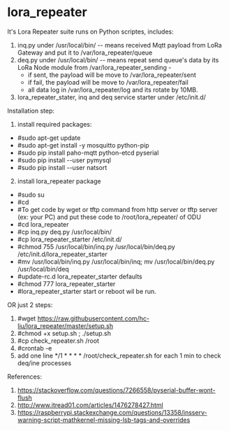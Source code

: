 # lora_repeater

It's Lora Repeater suite runs on Python scriptes, includes:
1. inq.py under /usr/local/bin/ -- means received Mqtt payload from LoRa Gateway and put it to /var/lora_repeater/queue
2. deq.py under /usr/local/bin/ -- means repeat send queue's data by its LoRa Node module from /var/lora_repeater_sending -
   - if sent, the payload will be move to /var/lora_repeater/sent
   - if fail, the payload will be move to /var/lora_repeater/fail
   - all data log in /var/lora_repeater/log and its rotate by 10MB.
3. lora_repeater_stater, inq and deq service starter under /etc/init.d/


Installation step:
1. install required packages:
 - #sudo apt-get update
 - #sudo apt-get install -y mosquitto python-pip
 - #sudo pip install paho-mqtt python-etcd pyserial
 - #sudo pip install --user pymysql
 - #sudo pip install --user natsort
2. install lora_repeater package
 - #sudo su
 - #cd
 - #To get code by wget or tftp command from http server or tftp server (ex: your PC) and put these code to /root/lora_repeater/ of ODU
 - #cd lora_repeater
 - #cp inq.py deq.py /usr/local/bin/
 - #cp lora_repeater_starter /etc/init.d/
 - #chmod 755 /usr/local/bin/inq.py /usr/local/bin/deq.py /etc/init.d/lora_repeater_starter
 - #mv /usr/local/bin/inq.py /usr/local/bin/inq; mv /usr/local/bin/deq.py /usr/local/bin/deq
 - #update-rc.d lora_repeater_starter defaults
 - #chmod 777 lora_repeater_starter
 - #lora_repeater_starter start or reboot wil be run.

OR just 2 steps:
 1. #wget https://raw.githubusercontent.com/hc-liu/lora_repeater/master/setup.sh
 2. #chmod +x setup.sh ; ./setup.sh
 3. #cp check_repeater.sh /root
 4. #crontab -e
 5. add one line */1 * * * * /root/check_repeater.sh for each 1 min to check deq/ine processes

References:
1. https://stackoverflow.com/questions/7266558/pyserial-buffer-wont-flush
2. http://www.itread01.com/articles/1476278427.html
3. https://raspberrypi.stackexchange.com/questions/13358/insserv-warning-script-mathkernel-missing-lsb-tags-and-overrides
